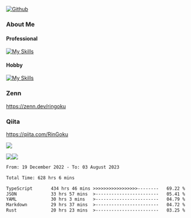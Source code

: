 [![Github](https://img.shields.io/github/followers/skyt-a?label=Follow&style=social)](https://github.com/skyt-a)

### About Me
#### Professional
[![My Skills](https://skillicons.dev/icons?i=react,ts,js,nodejs,java,graphql,firebase,githubactions&theme=light)](https://skillicons.dev)
#### Hobby
[![My Skills](https://skillicons.dev/icons?i=unity,rust,py&theme=light)](https://skillicons.dev)

### Zenn
https://zenn.dev/ringoku
### Qiita
https://qiita.com/RinGoku


![](https://github-profile-summary-cards.vercel.app/api/cards/profile-details?username=skyt-a&theme=default)

![](https://github-profile-summary-cards.vercel.app/api/cards/repos-per-language?username=skyt-a&theme=default)![](https://github-profile-summary-cards.vercel.app/api/cards/stats?username=RinGoku&theme=default)

<!--START_SECTION:waka-->

```txt
From: 19 December 2022 - To: 03 August 2023

Total Time: 628 hrs 6 mins

TypeScript       434 hrs 46 mins >>>>>>>>>>>>>>>>>--------   69.22 %
JSON             33 hrs 57 mins  >------------------------   05.41 %
YAML             30 hrs 3 mins   >------------------------   04.79 %
Markdown         29 hrs 37 mins  >------------------------   04.72 %
Rust             20 hrs 23 mins  >------------------------   03.25 %
```

<!--END_SECTION:waka-->
